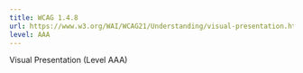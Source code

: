```yaml
---
title: WCAG 1.4.8
url: https://www.w3.org/WAI/WCAG21/Understanding/visual-presentation.html
level: AAA
---
```

Visual Presentation (Level AAA)
